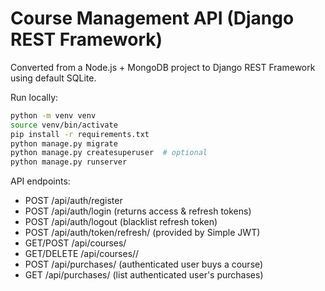 # Course Management API (Django REST Framework)

Converted from a Node.js + MongoDB project to Django REST Framework using default SQLite.

Run locally:

```bash
python -m venv venv
source venv/bin/activate
pip install -r requirements.txt
python manage.py migrate
python manage.py createsuperuser  # optional
python manage.py runserver
```

API endpoints:
- POST /api/auth/register
- POST /api/auth/login  (returns access & refresh tokens)
- POST /api/auth/logout (blacklist refresh token)
- POST /api/auth/token/refresh/ (provided by Simple JWT)
- GET/POST /api/courses/
- GET/DELETE /api/courses/<id>/
- POST /api/purchases/  (authenticated user buys a course)
- GET /api/purchases/   (list authenticated user's purchases)

